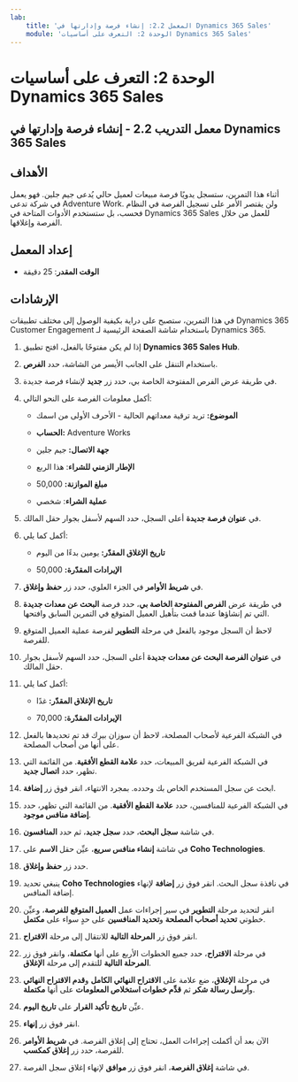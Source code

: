 ```yaml
---
lab:
    title: 'المعمل 2.2: إنشاء فرصة وإدارتها في Dynamics 365 Sales'
    module: 'الوحدة 2: التعرف على أساسيات Dynamics 365 Sales'
---
```


الوحدة 2: التعرف على أساسيات Dynamics 365 Sales
========================

## معمل التدريب 2.2 - إنشاء فرصة وإدارتها في Dynamics 365 Sales 

## الأهداف

أثناء هذا التمرين، ستسجل يدويًا فرصة مبيعات لعميل حالي يُدعى جيم جلين. فهو يعمل في شركة تدعى Adventure Work. ولن يقتصر الأمر على تسجيل الفرصة في النظام فحسب، بل ستستخدم الأدوات المتاحة في Dynamics 365 Sales للعمل من خلال الفرصة وإغلاقها.


## إعداد المعمل

  - **الوقت المقدر**: 25 دقيقة

## الإرشادات

في هذا التمرين، ستصبح على دراية بكيفية الوصول إلى مختلف تطبيقات Dynamics 365 Customer Engagement باستخدام شاشة الصفحة الرئيسية لـ Dynamics 365. 

1. إذا لم يكن مفتوحًا بالفعل، افتح تطبيق **Dynamics 365 Sales Hub**. 

2. باستخدام التنقل على الجانب الأيسر من الشاشة، حدد **الفرص**. 

3. في طريقة عرض الفرص المفتوحة الخاصة بي، حدد زر **جديد** لإنشاء فرصة جديدة.

4. أكمل معلومات الفرصة على النحو التالي:

	- **الموضوع:** تريد ترقية معداتهم الحالية - الأحرف الأولى من اسمك

	- **الحساب:** Adventure Works

	- **جهة الاتصال:** جيم جلين

	- **الإطار الزمني للشراء**: هذا الربع

	- **مبلغ الموازنة:** 50,000

	- **عملية الشراء**: شخصي

5. في **عنوان فرصة جديدة** أعلى السجل، حدد السهم لأسفل بجوار حقل المالك. 

6. أكمل كما يلي:

	- **تاريخ الإغلاق المقدّر:** يومين بدءًا من اليوم

	- **الإيرادات المقدّرة:** 50,000

7. في **شريط الأوامر** في الجزء العلوي، حدد زر **حفظ وإغلاق**. 

8. في طريقة عرض **الفرص المفتوحة الخاصة بي**، حدد فرصة **البحث عن معدات جديدة** التي تم إنشاؤها عندما قمت بتأهيل العميل المتوقع في التمرين السابق وافتحها. 

9. لاحظ أن السجل موجود بالفعل في مرحلة **التطوير** لفرصة عملية العميل المتوقع للفرصة. 

10. في **عنوان الفرصة البحث عن معدات جديدة** أعلى السجل، حدد السهم لأسفل بجوار حقل المالك. 

11. أكمل كما يلي:

	- **تاريخ الإغلاق المقدّر:** غدًا

	- **الإيرادات المقدّرة:** 70,000

12. في الشبكة الفرعية لأصحاب المصلحة، لاحظ أن سوزان بيرك قد تم تحديدها بالفعل على أنها من أصحاب المصلحة. 

13. في الشبكة الفرعية لفريق المبيعات، حدد **علامة القطع الأفقية**. من القائمة التي تظهر، حدد **اتصال جديد**. 

14. ابحث عن سجل المستخدم الخاص بك وحدده. بمجرد الانتهاء، انقر فوق زر **إضافة**. 

15. في الشبكة الفرعية للمنافسين، حدد **علامة القطع الأفقية**. من القائمة التي تظهر، حدد **إضافة منافس موجود**. 

16. في شاشة **سجل البحث**، حدد **سجل جديد**، ثم حدد **المنافسون**.

17. في شاشة **إنشاء منافس سريع**، عيِّن حقل **الاسم** على **Coho Technologies**.

18. حدد زر **حفظ وإغلاق**.

19. ينبغي تحديد **Coho Technologies** في نافذة سجل البحث. انقر فوق زر **إضافة** لإنهاء إضافة المنافس. 

20. انقر لتحديد مرحلة **التطوير** في سير إجراءات عمل **العميل المتوقع للفرصة**، وعيِّن خطوتي **تحديد أصحاب المصلحة** و**تحديد المنافسين** على حدٍ سواء على **مكتمل**. 

21. انقر فوق زر **المرحلة التالية** للانتقال إلى مرحلة **الاقتراح**.

22. في مرحلة **الاقتراح**، حدد جميع الخطوات الأربع على أنها **مكتملة**، وانقر فوق زر **المرحلة التالية** للتقدم إلى مرحلة **الإغلاق**. 

23. في مرحلة **الإغلاق**، ضع علامة على **الاقتراح النهائي الكامل** و**قدم الاقتراح النهائي** و**أرسل رسالة شكر** ثم **قدِّم خطوات استخلاص المعلومات** على أنها **مكتملة**. 

24. عيِّن **تاريخ تأكيد القرار** على **تاريخ اليوم**. 

25. انقر فوق زر **إنهاء**. 

26. الآن بعد أن أكملت إجراءات العمل، تحتاج إلى إغلاق الفرصة. في **شريط الأوامر** للفرصة، حدد زر **إغلاق كمكسب**. 

27. في شاشة **إغلاق الفرصة**، انقر فوق زر **موافق** لإنهاء إغلاق سجل الفرصة. 
